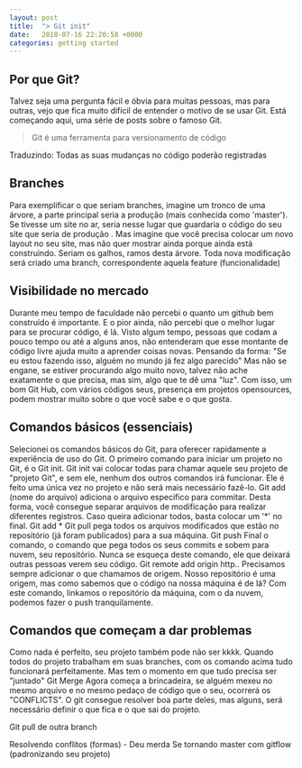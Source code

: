 ```yaml
---
layout: post
title:  "> Git init"
date:   2018-07-16 22:20:58 +0000
categories: getting started
---
```


## Por que Git?
Talvez seja uma pergunta fácil e óbvia para muitas pessoas, mas para outras, vejo que fica muito difícil de entender o motivo de se usar Git. Está começando aqui, uma série de posts sobre o famoso Git.
> Git é uma ferramenta para versionamento de código

Traduzindo: 
Todas as suas mudanças no código poderão registradas

## Branches
Para exemplificar o que seriam branches, imagine um tronco de uma árvore, a parte principal seria a produção (mais conhecida como 'master'). Se tivesse um site no ar, seria nesse lugar que guardaria o código do seu site que seria de produção .
Mas imagine que você precisa colocar um novo layout no seu site, mas não quer mostrar ainda porque ainda está construindo. Seriam os galhos, ramos desta árvore.
Toda nova modificação será criado uma branch, correspondente aquela feature (funcionalidade)

## Visibilidade no mercado
Durante meu tempo de faculdade não percebi o quanto um github bem construído é importante. E o pior ainda, não percebi que o melhor lugar para se procurar código, é lá.
Visto algum tempo, pessoas que codam a pouco tempo ou até a alguns anos, não entenderam que esse montante de código livre ajuda muito a aprender coisas novas. Pensando da forma:
"Se eu estou fazendo isso, alguém no mundo já fez algo parecido"
Mas não se engane, se estiver procurando algo muito novo, talvez não ache exatamente o que precisa, mas sim, algo que te dê uma "luz".
Com isso, um bom Git Hub, com vários códigos seus, presença em projetos opensources, podem mostrar muito sobre o que você sabe e o que gosta.

## Comandos básicos (essenciais)
Selecionei os comandos básicos do Git, para oferecer rapidamente a experiência de uso do Git. 
O primeiro comando para iniciar um projeto no Git, é o Git init.
Git init vai colocar todas para chamar aquele seu projeto de "projeto Git", e sem ele, nenhum dos outros comandos irá funcionar. Ele é feito uma única vez no projeto e não será mais necessário fazê-lo.
Git add (nome do arquivo) adiciona o arquivo especifico para commitar. Desta forma, você consegue separar arquivos de modificação para realizar diferentes registros. Caso queira adicionar todos, basta colocar um '*' no final. Git add *
Git pull pega todos os arquivos modificados que estão no repositório (já foram publicados) para a sua máquina.
Git push
Final o comando, o comando que pega todos os seus commits e sobem para nuvem, seu repositório. Nunca se esqueça deste comando, ele que deixará outras pessoas verem seu código.
Git remote add origin http..
Precisamos sempre adicionar o que chamamos de origem. Nosso repositório é uma origem, mas como sabemos que o código na nossa máquina é de lá?
Com este comando, linkamos o repositório da máquina, com o da nuvem, podemos fazer o push tranquilamente.

## Comandos que começam a dar problemas

Como nada é perfeito, seu projeto também pode não ser kkkk. Quando todos do projeto trabalham em suas branches, com os comando acima tudo funcionará perfeitamente. Mas tem o momento em que tudo precisa ser "juntado"
Git Merge
Agora começa a brincadeira, se alguém mexeu no mesmo arquivo e no mesmo pedaço de código que o seu, ocorrerá os "CONFLICTS". O git consegue resolver boa parte deles, mas alguns, será necessário definir o que fica e o que sai do projeto.

Git pull de outra branch


Resolvendo conflitos (formas) - Deu merda
Se tornando master com gitflow (padronizando seu projeto)
